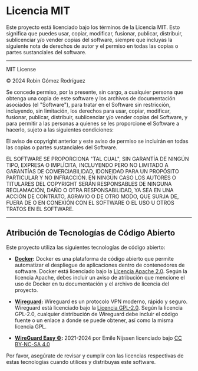 # Licencia MIT

Este proyecto está licenciado bajo los términos de la Licencia MIT. Esto significa que puedes usar, copiar, modificar, fusionar, publicar, distribuir, sublicenciar y/o vender copias del software, siempre que incluyas la siguiente nota de derechos de autor y el permiso en todas las copias o partes sustanciales del software.

---

MIT License

© 2024 Robin Gómez Rodríguez

Se concede permiso, por la presente, sin cargo, a cualquier persona que obtenga una copia de este software y los archivos de documentación asociados (el "Software"), para tratar en el Software sin restricción, incluyendo, sin limitación, los derechos para usar, copiar, modificar, fusionar, publicar, distribuir, sublicenciar y/o vender copias del Software, y para permitir a las personas a quienes se les proporcione el Software a hacerlo, sujeto a las siguientes condiciones:

El aviso de copyright anterior y este aviso de permiso se incluirán en todas las copias o partes sustanciales del Software.

EL SOFTWARE SE PROPORCIONA "TAL CUAL", SIN GARANTÍA DE NINGÚN TIPO, EXPRESA O IMPLÍCITA, INCLUYENDO PERO NO LIMITADO A GARANTÍAS DE COMERCIABILIDAD, IDONEIDAD PARA UN PROPÓSITO PARTICULAR Y NO INFRACCIÓN. EN NINGÚN CASO LOS AUTORES O TITULARES DEL COPYRIGHT SERÁN RESPONSABLES DE NINGUNA RECLAMACIÓN, DAÑO O OTRA RESPONSABILIDAD, YA SEA EN UNA ACCIÓN DE CONTRATO, AGRAVIO O DE OTRO MODO, QUE SURJA DE, FUERA DE O EN CONEXIÓN CON EL SOFTWARE O EL USO U OTROS TRATOS EN EL SOFTWARE.

---

## Atribución de Tecnologías de Código Abierto

Este proyecto utiliza las siguientes tecnologías de código abierto:

- **[Docker](https://www.docker.com/):** Docker es una plataforma de código abierto que permite automatizar el despliegue de aplicaciones dentro de contenedores de software. Docker está licenciado bajo la [Licencia Apache 2.0](https://www.apache.org/licenses/LICENSE-2.0). Según la licencia Apache, debes incluir un aviso de atribución que mencione el uso de Docker en tu documentación y el archivo de licencia del proyecto.

- **[Wireguard](https://www.wireguard.com/):** Wireguard es un protocolo VPN moderno, rápido y seguro. Wireguard está licenciado bajo la [Licencia GPL-2.0](https://www.gnu.org/licenses/old-licenses/gpl-2.0.html). Según la licencia GPL-2.0, cualquier distribución de Wireguard debe incluir el código fuente o un enlace a donde se puede obtener, así como la misma licencia GPL.

- **[WireGuard Easy ©](https://github.com/wg-easy/wg-easy):** 2021-2024 por Emile Nijssen licenciado bajo [CC BY-NC-SA 4.0](https://creativecommons.org/licenses/by-nc-sa/4.0/deed.es)

Por favor, asegúrate de revisar y cumplir con las licencias respectivas de estas tecnologías cuando utilices y distribuyas este software.
